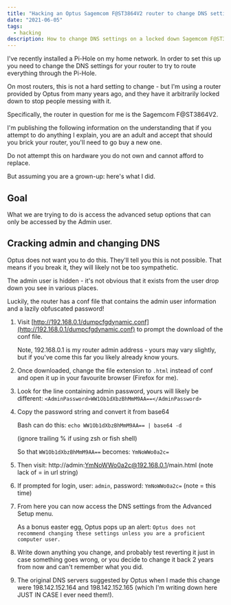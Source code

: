 ```yaml
---
title: "Hacking an Optus Sagemcom F@ST3864V2 router to change DNS settings"
date: "2021-06-05"
tags:
  - hacking
description: How to change DNS settings on a locked down Sagemcom F@ST3864V2 router provided by Optus
---
```


I've recently installed a Pi-Hole on my home network. In order to set this up you need to change the DNS settings for your router to try to route everything through the Pi-Hole.

On most routers, this is not a hard setting to change - but I'm using a router provided by Optus from many years ago, and they have it arbitrarily locked down to stop people messing with it.

Specifically, the router in question for me is the Sagemcom F@ST3864V2.

I'm publishing the following information on the understanding that if you attempt to do anything I explain, you are an adult and accept that should you brick your router, you'll need to go buy a new one.

Do not attempt this on hardware you do not own and cannot afford to replace.

But assuming you are a grown-up: here's what I did.

## Goal

What we are trying to do is access the advanced setup options that can only be accessed by the Admin user.

## Cracking admin and changing DNS

Optus does not want you to do this. They'll tell you this is not possible. That means if you break it, they will likely not be too sympathetic.

The admin user is hidden - it's not obvious that it exists from the user drop down you see in various places.

Luckily, the router has a conf file that contains the admin user information and a lazily obfuscated password!

1. Visit [http://192.168.0.1/dumpcfgdynamic.conf](http://192.168.0.1/dumpcfgdynamic.conf) to prompt the download of the conf file.

   Note, 192.168.0.1 is my router admin address - yours may vary slightly, but if you've come this far you likely already know yours.

2. Once downloaded, change the file extension to `.html` instead of conf and open it up in your favourite browser (Firefox for me).

3. Look for the line containing admin password, yours will likely be different: `<AdminPassword>WW1Ob1dXbzBhMmM9AA==</AdminPassword>`

4. Copy the password string and convert it from base64

   Bash can do this: `echo WW1Ob1dXbzBhMmM9AA== | base64 -d`

   (ignore trailing % if using zsh or fish shell)

   So that `WW1Ob1dXbzBhMmM9AA==` becomes: `YmNoWWo0a2c=`

5. Then visit: http://admin:YmNoWWo0a2c@192.168.0.1/main.html
   (note lack of = in url string)

6. If prompted for login, user: `admin`, password: `YmNoWWo0a2c=`
   (note = this time)

7. From here you can now access the DNS settings from the Advanced Setup menu.

   As a bonus easter egg, Optus pops up an alert: `Optus does not recommend changing these settings unless you are a proficient computer user.`

8. Write down anything you change, and probably test reverting it just in case something goes wrong, or you decide to change it back 2 years from now and can't remember what you did.

9. The original DNS servers suggested by Optus when I made this change were 198.142.152.164 and 198.142.152.165 (which I'm writing down here JUST IN CASE I ever need them!).
